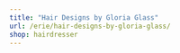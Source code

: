 ```yaml
---
title: "Hair Designs by Gloria Glass"
url: /erie/hair-designs-by-gloria-glass/
shop: hairdresser
---
```

